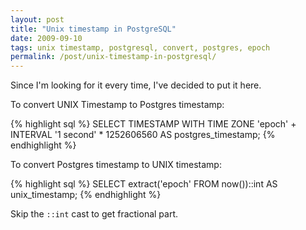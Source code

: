 ```yaml
---
layout: post
title: "Unix timestamp in PostgreSQL"
date: 2009-09-10
tags: unix timestamp, postgresql, convert, postgres, epoch
permalink: /post/unix-timestamp-in-postgresql/
---
```

Since I'm looking for it every time, I've decided to put it here.

To convert UNIX Timestamp to Postgres timestamp:

{% highlight sql %}
SELECT TIMESTAMP WITH TIME ZONE 'epoch' +
    INTERVAL '1 second' * 1252606560 AS postgres_timestamp;
{% endhighlight %}

To convert Postgres timestamp to UNIX timestamp:

{% highlight sql %}
SELECT extract('epoch' FROM now())::int AS unix_timestamp;
{% endhighlight %}

Skip the `::int` cast to get fractional part.

